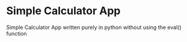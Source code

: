 # Simple Calculator App
Simple Calculator App written purely in python without using the eval() function
